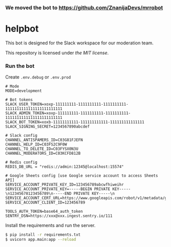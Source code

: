 ### We moved the bot to https://github.com/ZnanijaDevs/mrrobot

# helpbot

This bot is designed for the Slack workspace for our moderation team.

This repository is licensed under _the MIT license_.

### Run the bot
Create `.env.debug` or `.env.prod`
```
# Mode
MODE=development

# Bot tokens
SLACK_USER_TOKEN=xoxp-111111111-1111111111-1111111111-1111111111111111111111111
SLACK_ADMIN_TOKEN=xoxp-111111111-1111111111-1111111111-1111111111111111111111111
SLACK_BOT_TOKEN=xoxb-11111111111-111111111111-111111111111111
SLACK_SIGNING_SECRET=1234567890abcdef

# Slack config
CHANNEL_ANTISPAMERS_ID=C03G81FJEFN
CHANNEL_HELP_ID=C03FS2C9F0W
CHANNEL_TO_DELETE_ID=C03FYSX0N3U
CHANNEL_MODERATORS_ID=C03KCFD812B

# Redis config
REDIS_DB_URL = "redis://admin:12345@localhost:15574"

# Google Sheets config [use Google service account to access Sheets API]
SERVICE_ACCOUNT_PRIVATE_KEY_ID=123456789abcwfhiweihr
SERVICE_ACCOUNT_PRIVATE_KEY=-----BEGIN PRIVATE KEY-----\n12345678123456789\n-----END PRIVATE KEY-----\n
SERVICE_ACCOUNT_CERT_URL=https://www.googleapis.com/robot/v1/metadata/gserviceaccount.com
SERVICE_ACCOUNT_CLIENT_ID=123456789

TOOLS_AUTH_TOKEN=base64_auth_token
SENTRY_DSN=https://xxx@xxx.ingest.sentry.io/111
```
Install the requirements and run the server.
```bash
$ pip install -r requirements.txt
$ uvicorn app.main:app --reload
```
